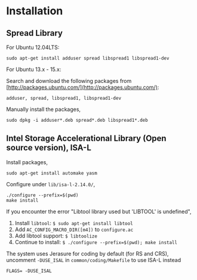
Installation
====

Spread Library
---
For Ubuntu 12.04LTS:

```
sudo apt-get install adduser spread libspread1 libspread1-dev
```
For Ubuntu 13.x - 15.x:

Search and download the following packages from [http://packages.ubuntu.com/](http://packages.ubuntu.com/):
```
adduser, spread, libspread1, libspread1-dev
```

Manually install the packages,

```
sudo dpkg -i adduser*.deb spread*.deb libspread1*.deb
```

Intel Storage Accelerational Library (Open source version), ISA-L
---

Install packages,

```
sudo apt-get install automake yasm 
```

Configure under `lib/isa-l-2.14.0/`,

```
./configure --prefix=$(pwd)
make install
```

If you encounter the error "Libtool library used but 'LIBTOOL' is undefined",

1. Install `libtool`: `$ sudo apt-get install libtool`
2. Add `AC_CONFIG_MACRO_DIR([m4])` to `configure.ac`
3. Add libtool support: `$ libtoolize`
4. Continue to install: `$ ./configure --prefix=$(pwd); make install`

The system uses Jerasure for coding by default (for RS and CRS), uncomment `-DUSE_ISAL` in `common/coding/Makefile` to use ISA-L instead
```
FLAGS= -DUSE_ISAL
``` 
